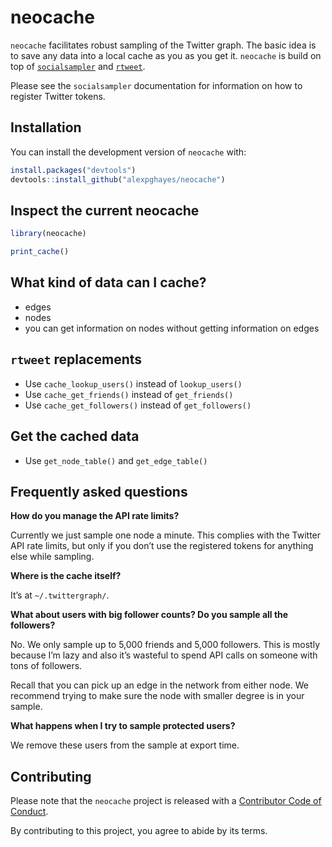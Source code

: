 
<!-- README.md is generated from README.Rmd. Please edit that file -->

# neocache

<!-- badges: start -->
<!-- badges: end -->

`neocache` facilitates robust sampling of the Twitter graph. The basic
idea is to save any data into a local cache as you as you get it.
`neocache` is build on top of
[`socialsampler`](https://github.com/alexpghayes/socialsampler) and
[`rtweet`](https://rtweet.info/).

Please see the `socialsampler` documentation for information on how to
register Twitter tokens.

## Installation

You can install the development version of `neocache` with:

``` r
install.packages("devtools")
devtools::install_github("alexpghayes/neocache")
```

## Inspect the current neocache

``` r
library(neocache)

print_cache()
```

## What kind of data can I cache?

-   edges
-   nodes
-   you can get information on nodes without getting information on
    edges

## `rtweet` replacements

-   Use `cache_lookup_users()` instead of `lookup_users()`
-   Use `cache_get_friends()` instead of `get_friends()`
-   Use `cache_get_followers()` instead of `get_followers()`

## Get the cached data

-   Use `get_node_table()` and `get_edge_table()`

## Frequently asked questions

**How do you manage the API rate limits?**

Currently we just sample one node a minute. This complies with the
Twitter API rate limits, but only if you don’t use the registered tokens
for anything else while sampling.

**Where is the cache itself?**

It’s at `~/.twittergraph/`.

**What about users with big follower counts? Do you sample all the
followers?**

No. We only sample up to 5,000 friends and 5,000 followers. This is
mostly because I’m lazy and also it’s wasteful to spend API calls on
someone with tons of followers.

Recall that you can pick up an edge in the network from either node. We
recommend trying to make sure the node with smaller degree is in your
sample.

**What happens when I try to sample protected users?**

We remove these users from the sample at export time.

## Contributing

Please note that the `neocache` project is released with a [Contributor
Code of Conduct](CODE_OF_CONDUCT.md).

By contributing to this project, you agree to abide by its terms.
